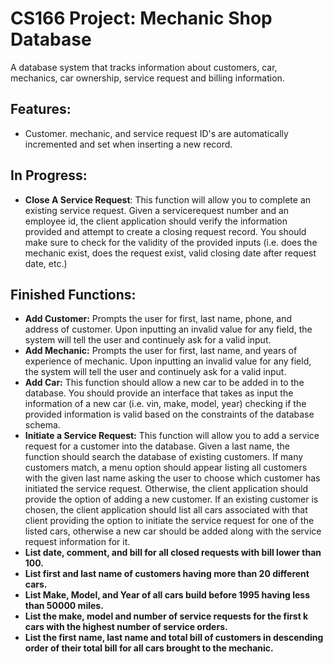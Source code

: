 # CS166 Project: Mechanic Shop Database
A database system that tracks information about customers, car, mechanics, car ownership, service request and billing information.

## Features:
 + Customer. mechanic, and service request ID's are automatically incremented and set when inserting a new record.

## In Progress:
 + **Close A Service Request**: This function will allow you to complete an existing service request. Given a servicerequest number and an employee id, the client application should verify the information provided and attempt to create a closing request record. You should make sure to check for the validity of the provided inputs (i.e. does the mechanic exist, does the request exist, valid closing date after request date, etc.)

## Finished Functions:
 + **Add Customer:** Prompts the user for first, last name, phone, and address of customer. Upon inputting an invalid value for any field, the system will tell the user and continuely ask for a valid input.
 + **Add Mechanic:** Prompts the user for first, last name, and years of experience of mechanic. Upon inputting an invalid value for any field, the system will tell the user and continuely ask for a valid input.
 + **Add Car:** This function should allow a new car to be added in to the database. You should provide an interface that takes as input the information of a new car (i.e. vin, make, model, year) checking if the provided information is valid based on the constraints of the database schema.
 + **Initiate a Service Request:** This function will allow you to add a service request for a customer into the database. Given a last name, the function should search the database of existing customers. If many customers match, a menu option should appear listing all customers with the given last name asking the user to choose which customer has initiated the service request. Otherwise, the client application should provide the option of adding a new customer. If an existing customer is chosen, the client application should list all cars associated with that client providing the option to initiate the service request for one of the listed cars, otherwise a new car should be added along with the service request information for it. 
 + **List date, comment, and bill for all closed requests with bill lower than 100.**
 + **List first and last name of customers having more than 20 different cars.** 
 + **List Make, Model, and Year of all cars build before 1995 having less than 50000 miles.**
 + **List the make, model and number of service requests for the first k cars with the highest number of service orders.**
 + **List the first name, last name and total bill of customers in descending order of their total bill for all cars brought to the mechanic.**
